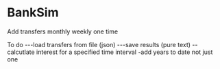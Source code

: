 # BankSim

Add transfers
monthly
weekly
one time

To do
---load transfers from file (json)
---save results (pure text)
--calcutlate interest for a specified time interval
-add years to date not just one